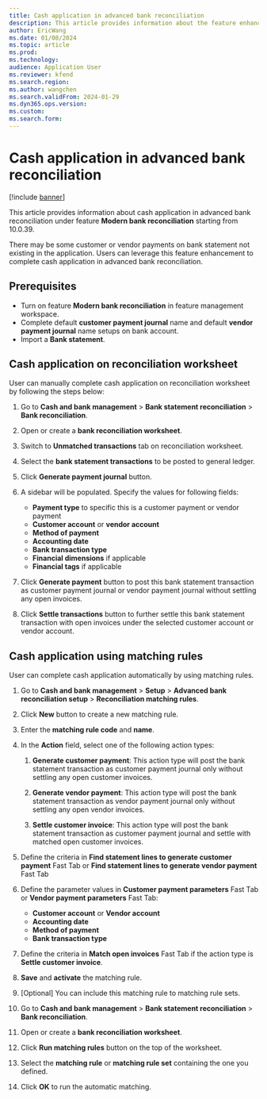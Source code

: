 ```yaml
---
title: Cash application in advanced bank reconciliation
description: This article provides information about the feature enhancements in advanced bank reconciliation in 10.0.39.
author: EricWang
ms.date: 01/08/2024
ms.topic: article
ms.prod: 
ms.technology: 
audience: Application User
ms.reviewer: kfend
ms.search.region: 
ms.author: wangchen
ms.search.validFrom: 2024-01-29
ms.dyn365.ops.version: 
ms.custom: 
ms.search.form:  
---
```


# Cash application in advanced bank reconciliation 

[!include [banner](../../includes/banner.md)]

This article provides information about cash application in advanced bank reconciliation under feature **Modern bank reconciliation** starting from 10.0.39. 

There may be some customer or vendor payments on bank statement not existing in the application. Users can leverage this feature enhancement to complete cash application in advanced bank reconciliation.

## Prerequisites
-   Turn on feature **Modern bank reconciliation** in feature management workspace.
-   Complete default **customer payment journal** name and default **vendor payment journal** name setups on bank account.
-   Import a **Bank statement**.

## Cash application on reconciliation worksheet

User can manually complete cash application on reconciliation worksheet by following the steps below:

1. Go to **Cash and bank management** > **Bank statement reconciliation** > **Bank reconciliation**.
2. Open or create a **bank reconciliation worksheet**.
3. Switch to **Unmatched transactions** tab on reconciliation worksheet.
4. Select the **bank statement transactions** to be posted to general ledger.
5. Click **Generate payment journal** button.
6. A sidebar will be populated. Specify the values for following fields:
   - **Payment type** to specific this is a customer payment or vendor payment
   - **Customer account** or **vendor account**
   - **Method of payment**
   - **Accounting date**
   - **Bank transaction type**
   - **Financial dimensions** if applicable
   - **Financial tags** if applicable

7. Click **Generate payment** button to post this bank statement transaction as customer payment journal or vendor payment journal without settling any open invoices.

8. Click **Settle transactions** button to further settle this bank statement transaction with open invoices under the selected customer account or vendor account.

## Cash application using matching rules

User can complete cash application automatically by using matching rules.

1. Go to **Cash and bank management** > **Setup** > **Advanced bank reconciliation setup** > **Reconciliation matching rules**.
2. Click **New** button to create a new matching rule.
3. Enter the **matching rule code** and **name**.
4. In the **Action** field, select one of the following action types:
   1. **Generate customer payment**: This action type will post the bank statement transaction as customer payment journal only without settling any open customer invoices.

   2. **Generate vendor payment**: This action type will post the bank statement transaction as vendor payment journal only without settling any open vendor invoices.

   3. **Settle customer invoice**: This action type will post the bank statement transaction as customer payment journal and settle with matched open customer invoices.

5. Define the criteria in **Find statement lines to generate customer payment** Fast Tab or **Find statement lines to generate vendor payment** Fast Tab
6. Define the parameter values in **Customer payment parameters** Fast Tab or **Vendor payment parameters** Fast Tab:

   - **Customer account** or **Vendor account**
   - **Accounting date**
   - **Method of payment**
   - **Bank transaction type**
7. Define the criteria in **Match open invoices** Fast Tab if the action type is **Settle customer invoice**.
8. **Save** and **activate** the matching rule.
9. [Optional] You can include this matching rule to matching rule sets.
10. Go to **Cash and bank management** > **Bank statement reconciliation** > **Bank reconciliation**.
11. Open or create a **bank reconciliation worksheet**.
12. Click **Run matching rules** button on the top of the worksheet.
13. Select the **matching rule** or **matching rule set** containing the one you defined.
14. Click **OK** to run the automatic matching.
